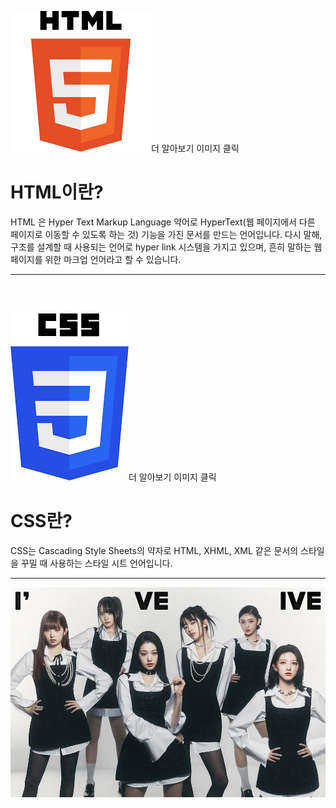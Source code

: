 
[![이미지](HTMLL.png)](https://blog.naver.com/softmate1/222763290788, "클릭하면 다른 창으로 이동합니다.")더 알아보기 이미지 클릭
# HTML이란?
HTML 은 Hyper Text Markup Language 약어로 HyperText(웹 페이지에서 다른 페이지로 이동할 수 있도록 하는 것) 기능을 가진 문서를 만드는 언어입니다. 다시 말해, 구조를 설계할 때 사용되는 언어로 hyper link 시스템을 가지고 있으며, 흔히 말하는 웹 페이지를 위한 마크업 언어라고 할 수 있습니다.
***
<BR><BR>




[![이미지](CSSS.png)](https://m.blog.naver.com/rlarbtjq7913/221708544506, "클릭하면 다른 창으로 이동합니다.")더 알아보기 이미지 클릭
# CSS란?
CSS는 Cascading Style Sheets의 약자로 HTML, XHML, XML 같은 문서의 스타일을 꾸밀 때 사용하는 스타일 시트 언어입니다.
***
  
  ![이미지](ive.jpg)









